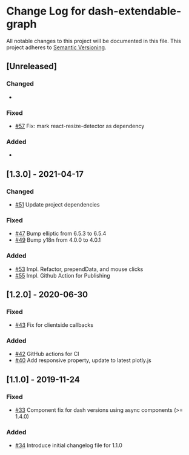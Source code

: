 # Change Log for dash-extendable-graph
All notable changes to this project will be documented in this file.
This project adheres to [Semantic Versioning](http://semver.org/).

## [Unreleased]
### Changed
- 

### Fixed
- [#57](https://github.com/bcliang/dash-extendable-graph/pull/57) Fix: mark react-resize-detector as dependency

### Added
-

## [1.3.0] - 2021-04-17
### Changed
- [#51](https://github.com/bcliang/dash-extendable-graph/pull/51) Update project dependencies

### Fixed
- [#47](https://github.com/bcliang/dash-extendable-graph/pull/47) Bump elliptic from 6.5.3 to 6.5.4
- [#49](https://github.com/bcliang/dash-extendable-graph/pull/49) Bump y18n from 4.0.0 to 4.0.1

### Added
- [#53](https://github.com/bcliang/dash-extendable-graph/pull/53) Impl. Refactor, prependData, and mouse clicks
- [#55](https://github.com/bcliang/dash-extendable-graph/pull/55) Impl. Github Action for Publishing

## [1.2.0] - 2020-06-30
### Fixed
- [#43](https://github.com/bcliang/dash-extendable-graph/pull/43) Fix for clientside callbacks

### Added
- [#42](https://github.com/bcliang/dash-extendable-graph/pull/42) GitHub actions for CI
- [#40](https://github.com/bcliang/dash-extendable-graph/pull/40) Add responsive property, update to latest plotly.js

## [1.1.0] - 2019-11-24
### Fixed
- [#33](https://github.com/bcliang/dash-extendable-graph/pull/33) Component fix for dash versions using async components (>= 1.4.0)

### Added
- [#34](https://github.com/bcliang/dash-extendable-graph/pull/34) Introduce initial changelog file for 1.1.0
